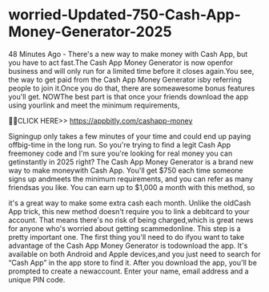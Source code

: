 # worried-Updated-750-Cash-App-Money-Generator-2025

48 Minutes Ago - There's a new way to make money with Cash App, but you have to act fast.The Cash App Money Generator is now openfor business and will only run for a limited time before it closes again.You see, the way to get paid from the Cash App Money Generator isby referring people to join it.Once you do that, there are someawesome bonus features you'll get. NOWThe best part is that once your friends download the app using yourlink and meet the minimum requirements,


🎁🎁CLICK HERE>> https://appbitly.com/cashapp-money


Signingup only takes a few minutes of your time and could end up paying offbig-time in the long run. So you're trying to find a legit Cash App freemoney code and I'm sure you're looking for real money you can getinstantly in 2025 right? The Cash App Money Generator is a brand new way to make moneywith Cash App. You'll get $750 each time someone signs up andmeets the minimum requirements, and you can refer as many friendsas you like. You can earn up to $1,000 a month with this method, so

it's a great way to make some extra cash each month. Unlike the oldCash App trick, this new method doesn't require you to link a debitcard to your account. That means there's no risk of being charged,which is great news for anyone who's worried about getting scammedonline. This step is a pretty important one. The first thing you'll need to do ifyou want to take advantage of the Cash App Money Generator is todownload the app. It's available on both Android and Apple devices,and you just need to search for “Cash App” in the app store to find it. After you download the app, you'll be prompted to create a newaccount. Enter your name, email address and a unique PIN code.
